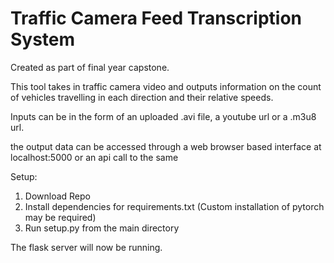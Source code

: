 # Traffic Camera Feed Transcription System
Created as part of final year capstone. 

This tool takes in traffic camera video and outputs information on the count of vehicles travelling in each direction and their relative speeds.

Inputs can be in the form of an uploaded .avi file, a youtube url or a .m3u8 url.

the output data can be accessed through a web browser based interface at localhost:5000 or an api call to the same

Setup:
1. Download Repo
2. Install dependencies for requirements.txt (Custom installation of pytorch may be required)
3. Run setup.py from the main directory

The flask server will now be running.
